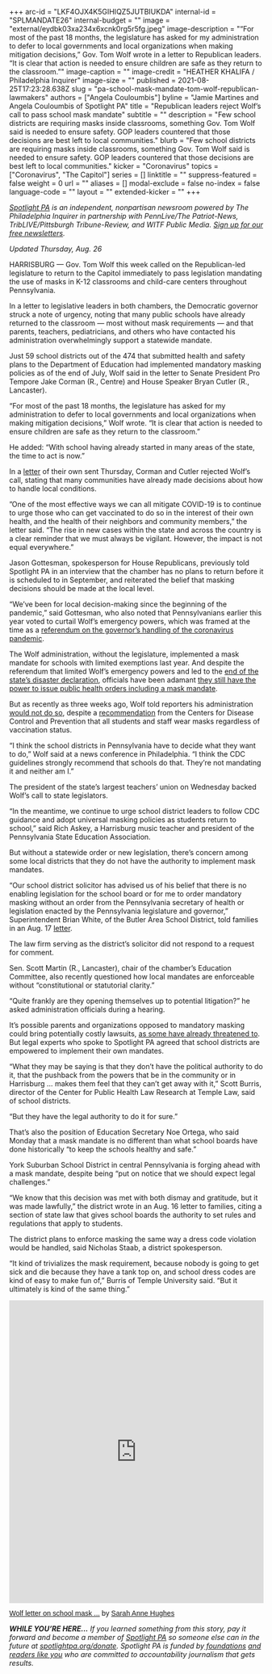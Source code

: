 +++
arc-id = "LKF4OJX4K5GIHIQZ5JUTBIUKDA"
internal-id = "SPLMANDATE26"
internal-budget = ""
image = "external/eydbk03xa234x6xcnk0rg5r5fg.jpeg"
image-description = "“For most of the past 18 months, the legislature has asked for my administration to defer to local governments and local organizations when making mitigation decisions,” Gov. Tom Wolf wrote in a letter to Republican leaders. “It is clear that action is needed to ensure children are safe as they return to the classroom.”"
image-caption = ""
image-credit = "HEATHER KHALIFA / Philadelphia Inquirer"
image-size = ""
published = 2021-08-25T17:23:28.638Z
slug = "pa-school-mask-mandate-tom-wolf-republican-lawmakers"
authors = ["Angela Couloumbis"]
byline = "Jamie Martines and Angela Couloumbis of Spotlight PA"
title = "Republican leaders reject Wolf’s call to pass school mask mandate"
subtitle = ""
description = "Few school districts are requiring masks inside classrooms, something Gov. Tom Wolf said is needed to ensure safety. GOP leaders countered that those decisions are best left to local communities."
blurb = "Few school districts are requiring masks inside classrooms, something Gov. Tom Wolf said is needed to ensure safety. GOP leaders countered that those decisions are best left to local communities."
kicker = "Coronavirus"
topics = ["Coronavirus", "The Capitol"]
series = []
linktitle = ""
suppress-featured = false
weight = 0
url = ""
aliases = []
modal-exclude = false
no-index = false
language-code = ""
layout = ""
extended-kicker = ""
+++

<a href="https://www.spotlightpa.org/"><i>Spotlight PA</i></a><i> is an independent, nonpartisan newsroom powered by The Philadelphia Inquirer in partnership with PennLive/The Patriot-News, TribLIVE/Pittsburgh Tribune-Review, and WITF Public Media. </i><a href="https://www.spotlightpa.org/newsletters"><i>Sign up for our free newsletters</i></a><i>.</i>

<i>Updated Thursday, Aug. 26</i>

HARRISBURG — Gov. Tom Wolf this week called on the Republican-led legislature to return to the Capitol immediately to pass legislation mandating the use of masks in K-12 classrooms and child-care centers throughout Pennsylvania.

In a letter to legislative leaders in both chambers, the Democratic governor struck a note of urgency, noting that many public schools have already returned to the classroom — most without mask requirements — and that parents, teachers, pediatricians, and others who have contacted his administration overwhelmingly support a statewide mandate.

Just 59 school districts out of the 474 that submitted health and safety plans to the Department of Education had implemented mandatory masking policies as of the end of July, Wolf said in the letter to Senate President Pro Tempore Jake Corman (R., Centre) and House Speaker Bryan Cutler (R., Lancaster).

<script src="https://www.spotlightpa.org/embed.js" async></script><div data-spl-embed-version="1" data-spl-src="https://www.spotlightpa.org/embeds/newsletter/"></div>

“For most of the past 18 months, the legislature has asked for my administration to defer to local governments and local organizations when making mitigation decisions,” Wolf wrote. “It is clear that action is needed to ensure children are safe as they return to the classroom.”

He added: “With school having already started in many areas of the state, the time to act is now.”

In a <a href="http://www.pahousegopnews.com/AttachedFiles/Letter%20to%20Wolf%20on%20Madate%20reuqest%208.26.pdf" target="_blank">letter</a> of their own sent Thursday, Corman and Cutler rejected Wolf’s call, stating that many communities have already made decisions about how to handle local conditions.

”One of the most effective ways we can all mitigate COVID-19 is to continue to urge those who can get vaccinated to do so in the interest of their own health, and the health of their neighbors and community members,” the letter said. “The rise in new cases within the state and across the country is a clear reminder that we must always be vigilant. However, the impact is not equal everywhere.”

Jason Gottesman, spokesperson for House Republicans, previously told Spotlight PA in an interview that the chamber has no plans to return before it is scheduled to in September, and reiterated the belief that masking decisions should be made at the local level.

“We’ve been for local decision-making since the beginning of the pandemic,” said Gottesman, who also noted that Pennsylvanians earlier this year voted to curtail Wolf’s emergency powers, which was framed at the time as a <a href="https://www.spotlightpa.org/news/2021/05/pa-primary-2021-ballot-question-disaster-declaration-results/">referendum on the governor’s handling of the coronavirus pandemic</a>.

The Wolf administration, without the legislature, implemented a mask mandate for schools with limited exemptions last year. And despite the referendum that limited Wolf’s emergency powers and led to the <a href="https://www.spotlightpa.org/news/2021/06/pa-coronavirus-disaster-declaration-terminated-legislature/">end of the state’s disaster declaration</a>, officials have been adamant <a href="https://www.spotlightpa.org/news/2021/02/pennsylvania-constitutional-amendment-executive-power-explainer-may-primary/">they still have the power to issue public health orders including a mask mandate</a>.

But as recently as three weeks ago, Wolf told reporters his administration <a href="https://www.inquirer.com/education/governor-wolf-mask-mandate-pennsylvania-schools-20210806.html">would not do so</a>, despite a <a href="https://www.cdc.gov/coronavirus/2019-ncov/community/schools-childcare/k-12-guidance.html">recommendation</a> from the Centers for Disease Control and Prevention that all students and staff wear masks regardless of vaccination status.

“I think the school districts in Pennsylvania have to decide what they want to do,” Wolf said at a news conference in Philadelphia. “I think the CDC guidelines strongly recommend that schools do that. They’re not mandating it and neither am I.”

The president of the state’s largest teachers’ union on Wednesday backed Wolf’s call to state legislators.

“In the meantime, we continue to urge school district leaders to follow CDC guidance and adopt universal masking policies as students return to school,” said Rich Askey, a Harrisburg music teacher and president of the Pennsylvania State Education Association.

But without a statewide order or new legislation, there’s concern among some local districts that they do not have the authority to implement mask mandates.

“Our school district solicitor has advised us of his belief that there is no enabling legislation for the school board or for me to order mandatory masking without an order from the Pennsylvania secretary of health or legislation enacted by the Pennsylvania legislature and governor,” Superintendent Brian White, of the Butler Area School District, told families in an Aug. 17 <a href="https://www.basdk12.org/News/939#sthash.QkBB70bJ.xctmFSqN.dpbs">letter</a>.

The law firm serving as the district’s solicitor did not respond to a request for comment.

Sen. Scott Martin (R., Lancaster), chair of the chamber’s Education Committee, also recently questioned how local mandates are enforceable without “constitutional or statutorial clarity.”

“Quite frankly are they opening themselves up to potential litigation?” he asked administration officials during a hearing.

It’s possible parents and organizations opposed to mandatory masking could bring potentially costly lawsuits, <a href="https://www.gofundme.com/f/w2a3e-pennsylvania-parents-protecting-children?utm_campaign=p_cp+share-sheet&amp;utm_medium=copy_link_all&amp;utm_source=customer">as some have already threatened to</a>. But legal experts who spoke to Spotlight PA agreed that school districts are empowered to implement their own mandates.

“What they may be saying is that they don’t have the political authority to do it, that the pushback from the powers that be in the community or in Harrisburg … makes them feel that they can’t get away with it,” Scott Burris, director of the Center for Public Health Law Research at Temple Law, said of school districts.

“But they have the legal authority to do it for sure.”

<script src="https://www.spotlightpa.org/embed.js" async></script><div data-spl-embed-version="1" data-spl-src="https://www.spotlightpa.org/embeds/donate/?teaser_text=If%20you%20learned%20something%20from%20this%20report%2C%20pay%20it%20forward%20and%20become%20a%20member%20of%20Spotlight%20PA%20so%20someone%20else%20can%20in%20the%20future."></div>

That’s also the position of Education Secretary Noe Ortega, who said Monday that a mask mandate is no different than what school boards have done historically “to keep the schools healthy and safe.”

York Suburban School District in central Pennsylvania is forging ahead with a mask mandate, despite being “put on notice that we should expect legal challenges.”

“We know that this decision was met with both dismay and gratitude, but it was made lawfully,” the district wrote in an Aug. 16 letter to families, citing a section of state law that gives school boards the authority to set rules and regulations that apply to students.

The district plans to enforce masking the same way a dress code violation would be handled, said Nicholas Staab, a district spokesperson.

“It kind of trivializes the mask requirement, because nobody is going to get sick and die because they have a tank top on, and school dress codes are kind of easy to make fun of,” Burris of Temple University said. “But it ultimately is kind of the same thing.”

<iframe class="scribd_iframe_embed" title="Wolf letter on school mask mandate" src="https://www.scribd.com/embeds/521684393/content?start_page=1&view_mode=scroll&access_key=key-H0dUMX6S3Jdphz5nh0eY" tabindex="0" data-auto-height="true" data-aspect-ratio="0.7729220222793488" scrolling="no" width="100%" height="600" frameborder="0"></iframe><p  style="   margin: 12px auto 6px auto;   font-family: Helvetica,Arial,Sans-serif;   font-style: normal;   font-variant: normal;   font-weight: normal;   font-size: 14px;   line-height: normal;   font-size-adjust: none;   font-stretch: normal;   -x-system-font: none;   display: block;"   ><a title="View Wolf letter on school mask mandate on Scribd" href="https://www.scribd.com/document/521684393/Wolf-letter-on-school-mask-mandate#from_embed"  style="text-decoration: underline;">Wolf letter on school mask ...</a> by <a title="View Sarah Anne Hughes's profile on Scribd" href="https://www.scribd.com/user/507961525/Sarah-Anne-Hughes#from_embed"  style="text-decoration: underline;">Sarah Anne Hughes</a></p>

<i><b>WHILE YOU’RE HERE...</b></i><i> If you learned something from this story, pay it forward and become a member of </i><a href="https://www.spotlightpa.org/"><i>Spotlight PA</i></a><i> so someone else can in the future at </i><a href="http://spotlightpa.org/donate"><i>spotlightpa.org/donate</i></a><i>. Spotlight PA is funded by</i><a href="https://www.spotlightpa.org/support"><i> foundations</i></a><i> </i><a href="https://www.spotlightpa.org/support"><i>and readers like you</i></a><i> who are committed to accountability journalism that gets results.</i>
